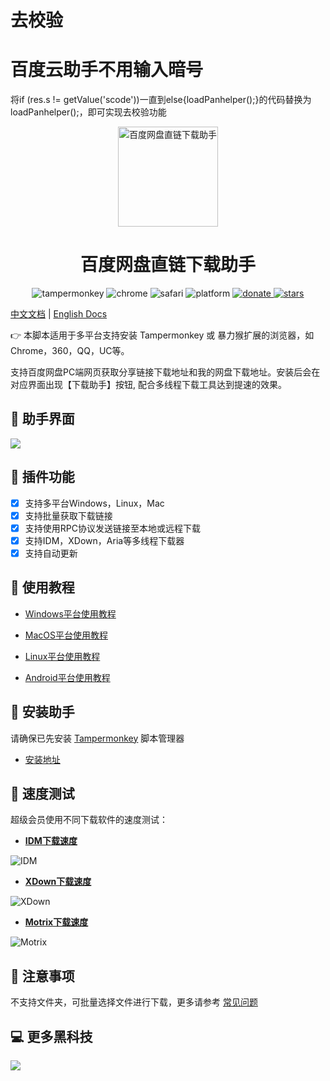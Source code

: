 
<h1>去校验</h1>
<h1>百度云助手不用输入暗号</h1>
<p>将if (res.s != getValue('scode'))一直到else{loadPanhelper();}的代码替换为loadPanhelper();，即可实现去校验功能</p>

<p align="center">
  <a href="https://www.baiduyun.wiki">
    <img width="160" src="https://www.baiduyun.wiki/logo.png" alt="百度网盘直链下载助手">
  </a>
</p>

<h1 align="center">百度网盘直链下载助手</h1>

<p align="center">
  <img src="https://img.shields.io/badge/tamperMonkey-v4.8-brightgreen.svg" alt="tampermonkey">
  <img src="https://img.shields.io/badge/chrome%20x64-v76.0-brightgreen.svg" alt="chrome">
  <img src="https://img.shields.io/badge/safari%20-v12.0-brightgreen.svg" alt="safari">
  <img src="https://img.shields.io/badge/platform-Windows%20%7C%20Mac%20%7C%20Android-blue.svg" alt="platform">
  <a href="https://www.baiduyun.wiki/zh-cn/donate.html">
    <img src="https://img.shields.io/badge/%24-donate-ff69b4.svg" alt="donate">
  </a>
  <a href="https://github.com/syhyz1990/baiduyun">
    <img src="https://img.shields.io/badge/Star-10k+-yellow.svg?style=social&logo=github" alt="stars">
  </a>
</p>

[中文文档](README.md) | [English Docs](README_EN.md)

👉 本脚本适用于多平台支持安装 Tampermonkey 或 暴力猴扩展的浏览器，如Chrome，360，QQ，UC等。

支持百度网盘PC端网页获取分享链接下载地址和我的网盘下载地址。安装后会在对应界面出现【下载助手】按钮, 配合多线程下载工具达到提速的效果。

## 🎨 助手界面
![](https://i.loli.net/2020/08/18/gHYE8da6XKRJAIj.png)

## 🔧 插件功能
  - [x] 支持多平台Windows，Linux，Mac
  - [x] 支持批量获取下载链接
  - [x] 支持使用RPC协议发送链接至本地或远程下载
  - [x] 支持IDM，XDown，Aria等多线程下载器
  - [x] 支持自动更新

## 📖 使用教程

- [Windows平台使用教程](https://www.baiduyun.wiki/zh-cn/windows/)

- [MacOS平台使用教程](https://www.baiduyun.wiki/zh-cn/mac/)

- [Linux平台使用教程](https://www.baiduyun.wiki/zh-cn/linux/)

- [Android平台使用教程](https://www.baiduyun.wiki/zh-cn/android/)

## 💽 安装助手
请确保已先安装 [Tampermonkey](http://pan.baiduyun.wiki/down) 脚本管理器

- [安装地址](https://www.baiduyun.wiki/install.html)

## 🚀 速度测试

超级会员使用不同下载软件的速度测试：

- **[IDM下载速度](http://pan.baiduyun.wiki/down)**

![IDM](https://i.loli.net/2020/10/07/PDeTtzvUNXEcdwB.gif)

- **[XDown下载速度](http://pan.baiduyun.wiki/down)**

![XDown](https://i.loli.net/2020/10/07/jOoC17iVQ8ef3X4.gif)

- **[Motrix下载速度](http://pan.baiduyun.wiki/down)**

![Motrix](https://i.loli.net/2020/10/07/KEqvPQeC7YDVTs6.gif)

## 👻 注意事项
不支持文件夹，可批量选择文件进行下载，更多请参考 [常见问题](https://www.baiduyun.wiki/zh-cn/question.html)

## 💻 更多黑科技
![](https://i.loli.net/2019/11/28/lAFfphM8KYHeGgJ.png)
